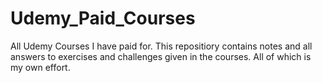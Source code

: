 # Udemy_Paid_Courses
 All Udemy Courses I have paid for. This repositiory contains notes and all answers to exercises and challenges given in the courses. All of which is my own effort. 
